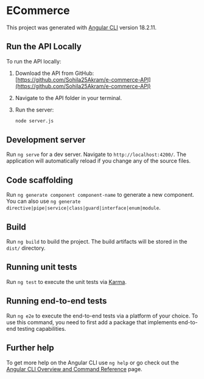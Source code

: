 # ECommerce

This project was generated with [Angular CLI](https://github.com/angular/angular-cli) version 18.2.11.
## Run the API Locally
To run the API locally:
1. Download the API from GitHub:  
   [https://github.com/Sohila25Akram/e-commerce-API](https://github.com/Sohila25Akram/e-commerce-API) 

2. Navigate to the API folder in your terminal.

3. Run the server:

   ```bash
   node server.js
## Development server

Run `ng serve` for a dev server. Navigate to `http://localhost:4200/`. The application will automatically reload if you change any of the source files.

## Code scaffolding

Run `ng generate component component-name` to generate a new component. You can also use `ng generate directive|pipe|service|class|guard|interface|enum|module`.

## Build

Run `ng build` to build the project. The build artifacts will be stored in the `dist/` directory.

## Running unit tests

Run `ng test` to execute the unit tests via [Karma](https://karma-runner.github.io).

## Running end-to-end tests

Run `ng e2e` to execute the end-to-end tests via a platform of your choice. To use this command, you need to first add a package that implements end-to-end testing capabilities.

## Further help

To get more help on the Angular CLI use `ng help` or go check out the [Angular CLI Overview and Command Reference](https://angular.dev/tools/cli) page.
